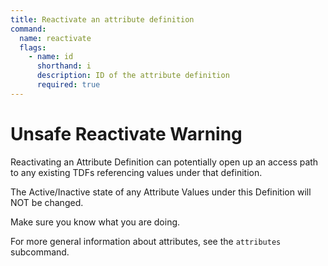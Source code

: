 ```yaml
---
title: Reactivate an attribute definition
command:
  name: reactivate
  flags:
    - name: id
      shorthand: i
      description: ID of the attribute definition
      required: true
---
```


# Unsafe Reactivate Warning

Reactivating an Attribute Definition can potentially open up an access path to any existing TDFs referencing values under that definition.

The Active/Inactive state of any Attribute Values under this Definition will NOT be changed.

Make sure you know what you are doing.

For more general information about attributes, see the `attributes` subcommand.
